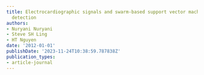 ```yaml
---
title: Electrocardiographic signals and swarm-based support vector machine for hypoglycemia
  detection
authors:
- Nuryani Nuryani
- Steve SH Ling
- HT Nguyen
date: '2012-01-01'
publishDate: '2023-11-24T10:38:59.787838Z'
publication_types:
- article-journal
---
```

